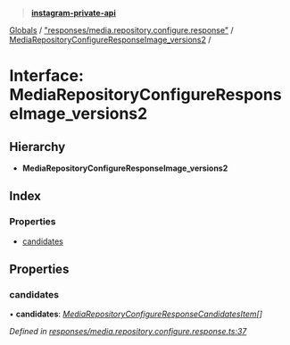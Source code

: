 > **[instagram-private-api](../README.md)**

[Globals](../README.md) / ["responses/media.repository.configure.response"](../modules/_responses_media_repository_configure_response_.md) / [MediaRepositoryConfigureResponseImage_versions2](_responses_media_repository_configure_response_.mediarepositoryconfigureresponseimage_versions2.md) /

# Interface: MediaRepositoryConfigureResponseImage_versions2

## Hierarchy

* **MediaRepositoryConfigureResponseImage_versions2**

## Index

### Properties

* [candidates](_responses_media_repository_configure_response_.mediarepositoryconfigureresponseimage_versions2.md#candidates)

## Properties

###  candidates

• **candidates**: *[MediaRepositoryConfigureResponseCandidatesItem](_responses_media_repository_configure_response_.mediarepositoryconfigureresponsecandidatesitem.md)[]*

*Defined in [responses/media.repository.configure.response.ts:37](https://github.com/dilame/instagram-private-api/blob/173bc62/src/responses/media.repository.configure.response.ts#L37)*
